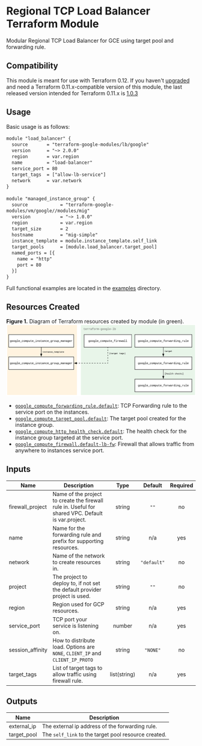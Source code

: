 # Regional TCP Load Balancer Terraform Module
Modular Regional TCP Load Balancer for GCE using target pool and forwarding rule.

## Compatibility
This module is meant for use with Terraform 0.12. If you haven't [upgraded](https://www.terraform.io/upgrade-guides/0-12.html) and need a Terraform 0.11.x-compatible version of this module, the last released version intended for Terraform 0.11.x is [1.0.3](https://github.com/terraform-google-modules/terraform-google-lb/releases/tag/1.0.3)

## Usage
Basic usage is as follows:
```hcl
module "load_balancer" {
  source       = "terraform-google-modules/lb/google"
  version      = "~> 2.0.0"
  region       = var.region
  name         = "load-balancer"
  service_port = 80
  target_tags  = ["allow-lb-service"]
  network      = var.network
}

module "managed_instance_group" {
  source            = "terraform-google-modules/vm/google//modules/mig"
  version           = "~> 1.0.0"
  region            = var.region
  target_size       = 2
  hostname          = "mig-simple"
  instance_template = module.instance_template.self_link
  target_pools      = [module.load_balancer.target_pool]
  named_ports = [{
    name = "http"
    port = 80
  }]
}
```
Full functional examples are located in the [examples](./examples/) directory.

## Resources Created
**Figure 1.** Diagram of Terraform resources created by module (in green).
![Terraform Resources Diagram](./docs/tf-resources-diagram.png "Terraform Resources Diagram")

- [`google_compute_forwarding_rule.default`](https://www.terraform.io/docs/providers/google/r/compute_forwarding_rule.html): TCP Forwarding rule to the service port on the instances.
- [`google_compute_target_pool.default`](https://www.terraform.io/docs/providers/google/r/compute_target_pool.html): The target pool created for the instance group.
- [`google_compute_http_health_check.default`](https://www.terraform.io/docs/providers/google/r/compute_http_health_check.html): The health check for the instance group targeted at the service port.
- [`google_compute_firewall.default-lb-fw`](https://www.terraform.io/docs/providers/google/r/compute_firewall.html): Firewall that allows traffic from anywhere to instances service port.

<!-- BEGINNING OF PRE-COMMIT-TERRAFORM DOCS HOOK -->
## Inputs

| Name | Description | Type | Default | Required |
|------|-------------|:----:|:-----:|:-----:|
| firewall\_project | Name of the project to create the firewall rule in. Useful for shared VPC. Default is var.project. | string | `""` | no |
| name | Name for the forwarding rule and prefix for supporting resources. | string | n/a | yes |
| network | Name of the network to create resources in. | string | `"default"` | no |
| project | The project to deploy to, if not set the default provider project is used. | string | `""` | no |
| region | Region used for GCP resources. | string | n/a | yes |
| service\_port | TCP port your service is listening on. | number | n/a | yes |
| session\_affinity | How to distribute load. Options are `NONE`, `CLIENT_IP` and `CLIENT_IP_PROTO` | string | `"NONE"` | no |
| target\_tags | List of target tags to allow traffic using firewall rule. | list(string) | n/a | yes |

## Outputs

| Name | Description |
|------|-------------|
| external\_ip | The external ip address of the forwarding rule. |
| target\_pool | The `self_link` to the target pool resource created. |

<!-- END OF PRE-COMMIT-TERRAFORM DOCS HOOK -->

